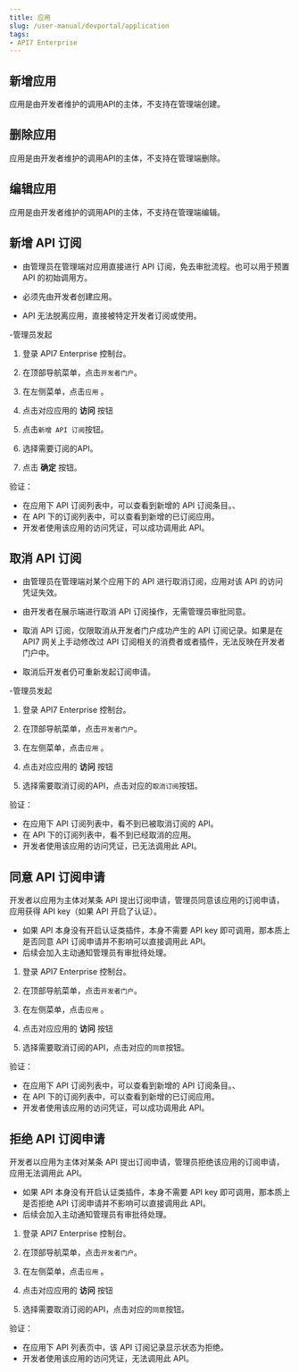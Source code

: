 ```yaml
---
title: 应用
slug: /user-manual/devportal/application
tags:
- API7 Enterprise
---
```


## 新增应用

应用是由开发者维护的调用API的主体，不支持在管理端创建。

## 删除应用

应用是由开发者维护的调用API的主体，不支持在管理端删除。

## 编辑应用

应用是由开发者维护的调用API的主体，不支持在管理端编辑。

## 新增 API 订阅


- 由管理员在管理端对应用直接进行 API 订阅，免去审批流程。也可以用于预置 API 的初始调用方。



- 必须先由开发者创建应用。
- API 无法脱离应用，直接被特定开发者订阅或使用。

-管理员发起

1.  登录 API7 Enterprise 控制台。

2.  在顶部导航菜单，点击`开发者门户`。

3. 在左侧菜单，点击`应用` 。

4. 点击对应应用的 **访问** 按钮

5. 点击`新增 API 订阅`按钮。

6. 选择需要订阅的API。

7. 点击 **确定** 按钮。

验证：
- 在应用下 API 订阅列表中，可以查看到新增的 API 订阅条目。、
- 在 API 下的订阅列表中，可以查看到新增的已订阅应用。
- 开发者使用该应用的访问凭证，可以成功调用此 API。

## 取消 API 订阅


- 由管理员在管理端对某个应用下的 API 进行取消订阅，应用对该 API 的访问凭证失效。
- 由开发者在展示端进行取消 API 订阅操作，无需管理员审批同意。



- 取消 API 订阅，仅限取消从开发者门户成功产生的 API 订阅记录。如果是在 API7 网关上手动修改过 API 订阅相关的消费者或者插件，无法反映在开发者门户中。
- 取消后开发者仍可重新发起订阅申请。

-管理员发起

1.  登录 API7 Enterprise 控制台。

2.  在顶部导航菜单，点击`开发者门户`。

3. 在左侧菜单，点击`应用` 。

4. 点击对应应用的 **访问** 按钮

5. 选择需要取消订阅的API，点击对应的`取消订阅`按钮。

验证：
- 在应用下 API 订阅列表中，看不到已被取消订阅的 API。
- 在 API 下的订阅列表中，看不到已经取消的应用。
- 开发者使用该应用的访问凭证，已无法调用此 API。

## 同意 API 订阅申请


开发者以应用为主体对某条 API 提出订阅申请，管理员同意该应用的订阅申请，应用获得 API key（如果 API 开启了认证）。



- 如果 API 本身没有开启认证类插件，本身不需要 API key 即可调用，那本质上是否同意 API 订阅申请并不影响可以直接调用此 API。
- 后续会加入主动通知管理员有审批待处理。



1.  登录 API7 Enterprise 控制台。

2.  在顶部导航菜单，点击`开发者门户`。

3. 在左侧菜单，点击`应用` 。

4. 点击对应应用的 **访问** 按钮

5. 选择需要取消订阅的API，点击对应的`同意`按钮。

验证：
- 在应用下 API 订阅列表中，可以查看到新增的 API 订阅条目。、
- 在 API 下的订阅列表中，可以查看到新增的已订阅应用。
- 开发者使用该应用的访问凭证，可以成功调用此 API。

## 拒绝 API 订阅申请


开发者以应用为主体对某条 API 提出订阅申请，管理员拒绝该应用的订阅申请，应用无法调用此 API。



- 如果 API 本身没有开启认证类插件，本身不需要 API key 即可调用，那本质上是否拒绝 API 订阅申请并不影响可以直接调用此 API。
- 后续会加入主动通知管理员有审批待处理。



1.  登录 API7 Enterprise 控制台。

2.  在顶部导航菜单，点击`开发者门户`。

3. 在左侧菜单，点击`应用` 。

4. 点击对应应用的 **访问** 按钮

5. 选择需要取消订阅的API，点击对应的`同意`按钮。

验证：
- 在应用下 API 列表页中，该 API 订阅记录显示状态为拒绝。
- 开发者使用该应用的访问凭证，无法调用此 API。
